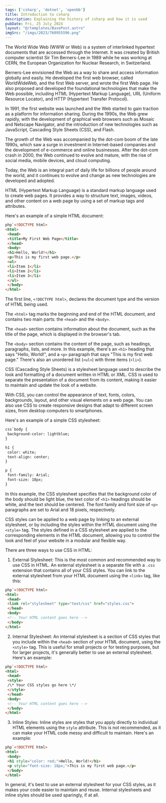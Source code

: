 ```yaml
---
tags: ['csharp', 'dotnet', 'openbb']
title: Introduction to csharp
description: Explaining the history of csharp and how it is used
pubDate: Fri, 25 July 2024
layout: "@/templates/BasePost.astro"
imgSrc: "/imgs/2023/760955596.png"
---
```

The World Wide Web (WWW or Web) is a system of interlinked hypertext documents that are accessed through the Internet. It was created by British computer scientist Sir Tim Berners-Lee in 1989 while he was working at CERN, the European Organization for Nuclear Research, in Switzerland.

Berners-Lee envisioned the Web as a way to share and access information globally and easily. He developed the first web browser, called WorldWideWeb, and the first Web server, and wrote the first Web page. He also proposed and developed the foundational technologies that make the Web possible, including HTML (Hypertext Markup Language), URL (Uniform Resource Locator), and HTTP (Hypertext Transfer Protocol).

In 1991, the first website was launched and the Web started to gain traction as a platform for information sharing. During the 1990s, the Web grew rapidly, with the development of graphical web browsers such as Mosaic and Netscape Navigator, and the introduction of new technologies such as JavaScript, Cascading Style Sheets (CSS), and Flash.

The growth of the Web was accompanied by the dot-com boom of the late 1990s, which saw a surge in investment in Internet-based companies and the development of e-commerce and online businesses. After the dot-com crash in 2000, the Web continued to evolve and mature, with the rise of social media, mobile devices, and cloud computing.

Today, the Web is an integral part of daily life for billions of people around the world, and it continues to evolve and change as new technologies are developed and adopted.


HTML (Hypertext Markup Language) is a standard markup language used to create web pages. It provides a way to structure text, images, videos, and other content on a web page by using a set of markup tags and attributes.

Here's an example of a simple HTML document:


```html
php`<!DOCTYPE html>
<html>
 <head>
 <title>My First Web Page</title>
 </head>
 <body>
 <h1>Hello, World!</h1>
 <p>This is my first web page.</p>
 <ul>
 <li>Item 1</li>
 <li>Item 2</li>
 <li>Item 3</li>
 </ul>
 </body>
</html>
```
The first line, `<!DOCTYPE html>`, declares the document type and the version of HTML being used.

The `<html>` tag marks the beginning and end of the HTML document, and contains two main parts: the `<head>` and the `<body>`.

The `<head>` section contains information about the document, such as the title of the page, which is displayed in the browser's tab.

The `<body>` section contains the content of the page, such as headings, paragraphs, lists, and more. In this example, there's an `<h1>` heading that says "Hello, World!", and a `<p>` paragraph that says "This is my first web page." There's also an unordered list (`<ul>`) with three items (`<li>`).


CSS (Cascading Style Sheets) is a stylesheet language used to describe the look and formatting of a document written in HTML or XML. CSS is used to separate the presentation of a document from its content, making it easier to maintain and update the look of a website.

With CSS, you can control the appearance of text, fonts, colors, backgrounds, layout, and other visual elements on a web page. You can also use CSS to create responsive designs that adapt to different screen sizes, from desktop computers to smartphones.

Here's an example of a simple CSS stylesheet:


```html
css`body {
 background-color: lightblue;
}

h1 {
 color: white;
 text-align: center;
}

p {
 font-family: Arial;
 font-size: 18px;
}
```
In this example, the CSS stylesheet specifies that the background color of the body should be light blue, the text color of `<h1>` headings should be white, and the text should be centered. The font family and font size of `<p>` paragraphs are set to Arial and 18 pixels, respectively.

CSS styles can be applied to a web page by linking to an external stylesheet, or by including the styles within the HTML document using the `<style>` tag. The styles defined in a CSS stylesheet are applied to the corresponding elements in the HTML document, allowing you to control the look and feel of your website in a modular and flexible way.


There are three ways to use CSS in HTML:

1. External Stylesheet: This is the most common and recommended way to use CSS in HTML. An external stylesheet is a separate file with a `.css` extension that contains all of your CSS styles. You can link to the external stylesheet from your HTML document using the `<link>` tag, like this:


```html
php`<!DOCTYPE html>
<html>
 <head>
 <link rel="stylesheet" type="text/css" href="styles.css">
 </head>
 <body>
 <!-- Your HTML content goes here -->
 </body>
</html>
```
2. Internal Stylesheet: An internal stylesheet is a section of CSS styles that you include within the `<head>` section of your HTML document, using the `<style>` tag. This is useful for small projects or for testing purposes, but for larger projects, it's generally better to use an external stylesheet. Here's an example:


```html
php`<!DOCTYPE html>
<html>
 <head>
 <style>
 /\* Your CSS styles go here \*/
 </style>
 </head>
 <body>
 <!-- Your HTML content goes here -->
 </body>
</html>
```
3. Inline Styles: Inline styles are styles that you apply directly to individual HTML elements using the `style` attribute. This is not recommended, as it can make your HTML code messy and difficult to maintain. Here's an example:


```html
php`<!DOCTYPE html>
<html>
 <body>
 <h1 style="color: red;">Hello, World!</h1>
 <p style="font-size: 18px;">This is my first web page.</p>
 </body>
</html>
```
In general, it's best to use an external stylesheet for your CSS styles, as it makes your code easier to maintain and reuse. Internal stylesheets and inline styles should be used sparingly, if at all.


